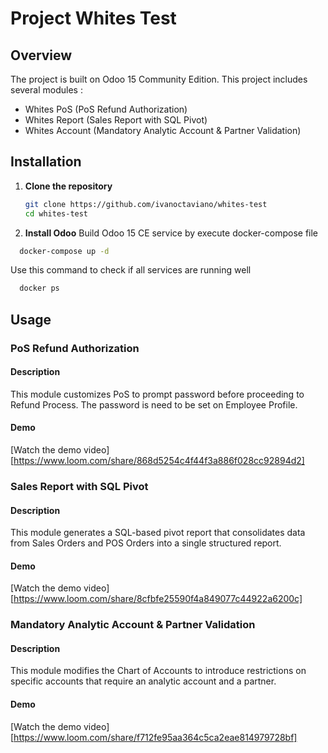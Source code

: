 # Project Whites Test

## Overview

The project is built on Odoo 15 Community Edition. This project includes several modules :
- Whites PoS (PoS Refund Authorization)
- Whites Report (Sales Report with SQL Pivot)
- Whites Account (Mandatory Analytic Account & Partner Validation)

## Installation

1. **Clone the repository**
   ```bash
   git clone https://github.com/ivanoctaviano/whites-test
   cd whites-test
   ```

2. **Install Odoo**
Build Odoo 15 CE service by execute docker-compose file

```bash
  docker-compose up -d
```

Use this command to check if all services are running well

```bash
  docker ps
```

## Usage

### PoS Refund Authorization

#### Description

This module customizes PoS to prompt password before proceeding to Refund Process. The password is need to be set on Employee Profile.

#### Demo
[Watch the demo video][https://www.loom.com/share/868d5254c4f44f3a886f028cc92894d2]

### Sales Report with SQL Pivot

#### Description

This module generates a SQL-based pivot report that consolidates data from Sales Orders and POS Orders into a single structured report.

#### Demo
[Watch the demo video][https://www.loom.com/share/8cfbfe25590f4a849077c44922a6200c]

### Mandatory Analytic Account & Partner Validation

#### Description

This module modifies the Chart of Accounts to introduce restrictions on specific accounts that require an analytic account and a partner.

#### Demo
[Watch the demo video][https://www.loom.com/share/f712fe95aa364c5ca2eae814979728bf]